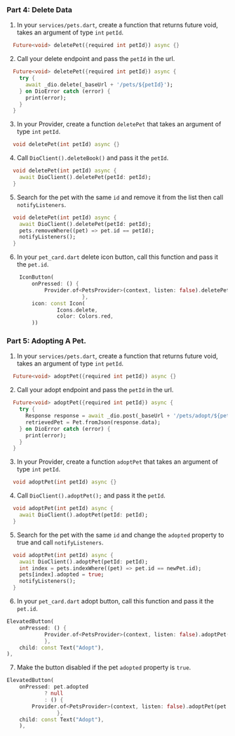 ### Part 4: Delete Data

1. In your `services/pets.dart`, create a function that returns future void, takes an argument of type `int` `petId`.

```dart
  Future<void> deletePet({required int petId}) async {}
```

2. Call your delete endpoint and pass the `petId` in the url.

```dart
  Future<void> deletePet({required int petId}) async {
    try {
      await _dio.delete(_baseUrl + '/pets/${petId}');
    } on DioError catch (error) {
      print(error);
    }
  }
```

3. In your Provider, create a function `deletePet` that takes an argument of type `int` `petId`.

```dart
  void deletePet(int petId) async {}
```

4. Call `DioClient().deleteBook()` and pass it the `petId`.

```dart
  void deletePet(int petId) async {
    await DioClient().deletePet(petId: petId);
  }
```

5. Search for the pet with the same `id` and remove it from the list then call `notifyListeners`.

```dart
  void deletePet(int petId) async {
    await DioClient().deletePet(petId: petId);
    pets.removeWhere((pet) => pet.id == petId);
    notifyListeners();
  }
```

6. In your `pet_card.dart` delete icon button, call this function and pass it the `pet.id`.

```dart
    IconButton(
        onPressed: () {
            Provider.of<PetsProvider>(context, listen: false).deletePet(pet.id!);
                        },
        icon: const Icon(
                Icons.delete,
                color: Colors.red,
        ))
```

### Part 5: Adopting A Pet.

1. In your `services/pets.dart`, create a function that returns future void, takes an argument of type `int` `petId`.

```dart
  Future<void> adoptPet({required int petId}) async {}
```

2. Call your adopt endpoint and pass the `petId` in the url.

```dart
  Future<void> adoptPet({required int petId}) async {
    try {
      Response response = await _dio.post(_baseUrl + '/pets/adopt/${petId}');
      retrievedPet = Pet.fromJson(response.data);
    } on DioError catch (error) {
      print(error);
    }
  }
```

3. In your Provider, create a function `adoptPet` that takes an argument of type `int` `petId`.

```dart
  void adoptPet(int petId) async {}
```

4. Call `DioClient().adoptPet();` and pass it the `petId`.

```dart
  void adoptPet(int petId) async {
    await DioClient().adoptPet(petId: petId);
  }
```

5. Search for the pet with the same `id` and change the `adopted` property to true and call `notifyListeners`.

```dart
  void adoptPet(int petId) async {
    await DioClient().adoptPet(petId: petId);
    int index = pets.indexWhere((pet) => pet.id == newPet.id);
    pets[index].adopted = true;
    notifyListeners();
  }
```

6. In your `pet_card.dart` adopt button, call this function and pass it the `pet.id`.

```dart
ElevatedButton(
    onPressed: () {
            Provider.of<PetsProvider>(context, listen: false).adoptPet(pet.id!);
            },
    child: const Text("Adopt"),
),
```

7. Make the button disabled if the pet `adopted` property is `true`.

```dart
ElevatedButton(
    onPressed: pet.adopted
            ? null
            : () {
        Provider.of<PetsProvider>(context, listen: false).adoptPet(pet.id!);
                },
    child: const Text("Adopt"),
    ),
```
